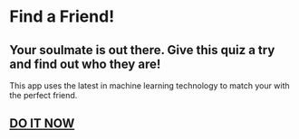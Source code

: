 # Find a Friend!

## Your soulmate is out there. Give this quiz a try and find out who they are!

This app uses the latest in machine learning technology to match your with the perfect friend.

## [DO IT NOW](https://find-o-friend.herokuapp.com/)
